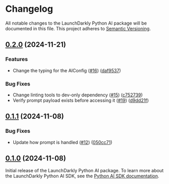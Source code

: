 # Changelog

All notable changes to the LaunchDarkly Python AI package will be documented in this file. This project adheres to [Semantic Versioning](http://semver.org).

## [0.2.0](https://github.com/launchdarkly/python-server-sdk-ai/compare/0.1.1...0.2.0) (2024-11-21)


### Features

* Change the typing for the AIConfig ([#16](https://github.com/launchdarkly/python-server-sdk-ai/issues/16)) ([daf9537](https://github.com/launchdarkly/python-server-sdk-ai/commit/daf95372328f1b1e4e9e27333498642136f43838))


### Bug Fixes

* Change linting tools to dev-only dependency ([#15](https://github.com/launchdarkly/python-server-sdk-ai/issues/15)) ([c752739](https://github.com/launchdarkly/python-server-sdk-ai/commit/c752739d1c34cbf7f78cc3f89c37a688671c7366))
* Verify prompt payload exists before accessing it ([#19](https://github.com/launchdarkly/python-server-sdk-ai/issues/19)) ([d9dd21f](https://github.com/launchdarkly/python-server-sdk-ai/commit/d9dd21f2189de62eac70ad9db3755e4a2cf36511))

## [0.1.1](https://github.com/launchdarkly/python-server-sdk-ai/compare/0.1.0...0.1.1) (2024-11-08)


### Bug Fixes

* Update how prompt is handled ([#12](https://github.com/launchdarkly/python-server-sdk-ai/issues/12)) ([050cc71](https://github.com/launchdarkly/python-server-sdk-ai/commit/050cc71dde52db3174153a0c9c08021580530833))

## [0.1.0](https://github.com/launchdarkly/python-server-sdk-ai/compare/v0.1.0...0.1.0) (2024-11-08)

Initial release of the LaunchDarkly Python AI package. To learn more about the LaunchDarkly Python AI SDK, see the [Python AI SDK documentation](https://docs.launchdarkly.com/sdk/ai/python).
